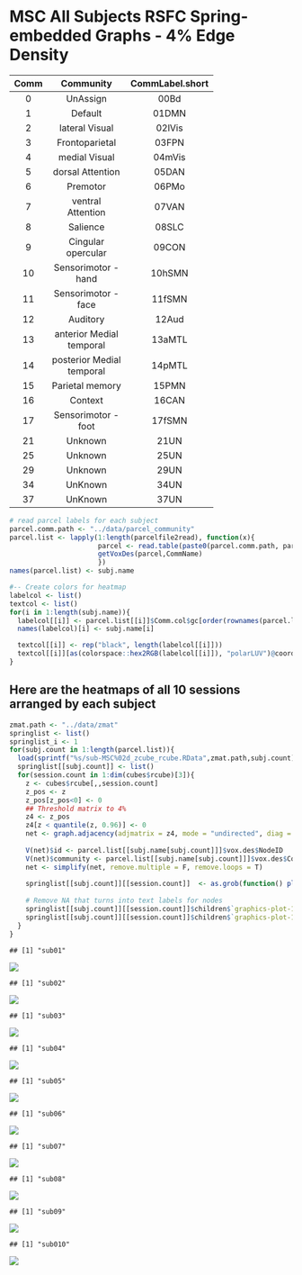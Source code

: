 MSC All Subjects RSFC Spring-embedded Graphs - 4% Edge Density
================

<table style="width:72%;">
<colgroup>
<col width="9%" />
<col width="38%" />
<col width="23%" />
</colgroup>
<thead>
<tr class="header">
<th align="center">Comm</th>
<th align="center">Community</th>
<th align="center">CommLabel.short</th>
</tr>
</thead>
<tbody>
<tr class="odd">
<td align="center">0</td>
<td align="center">UnAssign</td>
<td align="center">00Bd</td>
</tr>
<tr class="even">
<td align="center">1</td>
<td align="center">Default</td>
<td align="center">01DMN</td>
</tr>
<tr class="odd">
<td align="center">2</td>
<td align="center">lateral Visual</td>
<td align="center">02lVis</td>
</tr>
<tr class="even">
<td align="center">3</td>
<td align="center">Frontoparietal</td>
<td align="center">03FPN</td>
</tr>
<tr class="odd">
<td align="center">4</td>
<td align="center">medial Visual</td>
<td align="center">04mVis</td>
</tr>
<tr class="even">
<td align="center">5</td>
<td align="center">dorsal Attention</td>
<td align="center">05DAN</td>
</tr>
<tr class="odd">
<td align="center">6</td>
<td align="center">Premotor</td>
<td align="center">06PMo</td>
</tr>
<tr class="even">
<td align="center">7</td>
<td align="center">ventral Attention</td>
<td align="center">07VAN</td>
</tr>
<tr class="odd">
<td align="center">8</td>
<td align="center">Salience</td>
<td align="center">08SLC</td>
</tr>
<tr class="even">
<td align="center">9</td>
<td align="center">Cingular opercular</td>
<td align="center">09CON</td>
</tr>
<tr class="odd">
<td align="center">10</td>
<td align="center">Sensorimotor - hand</td>
<td align="center">10hSMN</td>
</tr>
<tr class="even">
<td align="center">11</td>
<td align="center">Sensorimotor - face</td>
<td align="center">11fSMN</td>
</tr>
<tr class="odd">
<td align="center">12</td>
<td align="center">Auditory</td>
<td align="center">12Aud</td>
</tr>
<tr class="even">
<td align="center">13</td>
<td align="center">anterior Medial temporal</td>
<td align="center">13aMTL</td>
</tr>
<tr class="odd">
<td align="center">14</td>
<td align="center">posterior Medial temporal</td>
<td align="center">14pMTL</td>
</tr>
<tr class="even">
<td align="center">15</td>
<td align="center">Parietal memory</td>
<td align="center">15PMN</td>
</tr>
<tr class="odd">
<td align="center">16</td>
<td align="center">Context</td>
<td align="center">16CAN</td>
</tr>
<tr class="even">
<td align="center">17</td>
<td align="center">Sensorimotor - foot</td>
<td align="center">17fSMN</td>
</tr>
<tr class="odd">
<td align="center">21</td>
<td align="center">Unknown</td>
<td align="center">21UN</td>
</tr>
<tr class="even">
<td align="center">25</td>
<td align="center">Unknown</td>
<td align="center">25UN</td>
</tr>
<tr class="odd">
<td align="center">29</td>
<td align="center">Unknown</td>
<td align="center">29UN</td>
</tr>
<tr class="even">
<td align="center">34</td>
<td align="center">UnKnown</td>
<td align="center">34UN</td>
</tr>
<tr class="odd">
<td align="center">37</td>
<td align="center">UnKnown</td>
<td align="center">37UN</td>
</tr>
</tbody>
</table>

``` r
# read parcel labels for each subject
parcel.comm.path <- "../data/parcel_community"
parcel.list <- lapply(1:length(parcelfile2read), function(x){
                      parcel <- read.table(paste0(parcel.comm.path, parcelfile2read[x]),sep = ",")
                      getVoxDes(parcel,CommName)
                      })
names(parcel.list) <- subj.name

#-- Create colors for heatmap
labelcol <- list()
textcol <- list()
for(i in 1:length(subj.name)){
  labelcol[[i]] <- parcel.list[[i]]$Comm.col$gc[order(rownames(parcel.list[[i]]$Comm.col$gc))]
  names(labelcol)[i] <- subj.name[i]

  textcol[[i]] <- rep("black", length(labelcol[[i]]))
  textcol[[i]][as(colorspace::hex2RGB(labelcol[[i]]), "polarLUV")@coords[,1] < 35] <- "white"  # Convert hex2RGB to lum
}
```

Here are the heatmaps of all 10 sessions arranged by each subject
-----------------------------------------------------------------

``` r
zmat.path <- "../data/zmat"
springlist <- list()
springlist_i <- 1
for(subj.count in 1:length(parcel.list)){
  load(sprintf("%s/sub-MSC%02d_zcube_rcube.RData",zmat.path,subj.count))
  springlist[[subj.count]] <- list()
  for(session.count in 1:dim(cubes$rcube)[3]){
    z <- cubes$rcube[,,session.count]
    z_pos <- z
    z_pos[z_pos<0] <- 0
    ## Threshold matrix to 4%
    z4 <- z_pos
    z4[z < quantile(z, 0.96)] <- 0
    net <- graph.adjacency(adjmatrix = z4, mode = "undirected", diag = F, weighted = T)
    
    V(net)$id <- parcel.list[[subj.name[subj.count]]]$vox.des$NodeID
    V(net)$community <- parcel.list[[subj.name[subj.count]]]$vox.des$Comm
    net <- simplify(net, remove.multiple = F, remove.loops = T) 
    
    springlist[[subj.count]][[session.count]]  <- as.grob(function() plot(net, layout=layout_with_fr, vertex.label=NA, vertex.size=7, vertex.color=parcel.list[[subj.name[subj.count]]]$vox.des$Comm.Col, alpha=.6))
   
    # Remove NA that turns into text labels for nodes
    springlist[[subj.count]][[session.count]]$children$`graphics-plot-1-text-1`$label <- ""
    springlist[[subj.count]][[session.count]]$children$`graphics-plot-1-text-2`$label <- ""
  }
}
```

    ## [1] "sub01"

![](DisplayMSC_SpringEmbedded_files/figure-markdown_github/plot_all_sub_session_spring-1.png)

    ## [1] "sub02"

![](DisplayMSC_SpringEmbedded_files/figure-markdown_github/plot_all_sub_session_spring-2.png)

    ## [1] "sub03"

![](DisplayMSC_SpringEmbedded_files/figure-markdown_github/plot_all_sub_session_spring-3.png)

    ## [1] "sub04"

![](DisplayMSC_SpringEmbedded_files/figure-markdown_github/plot_all_sub_session_spring-4.png)

    ## [1] "sub05"

![](DisplayMSC_SpringEmbedded_files/figure-markdown_github/plot_all_sub_session_spring-5.png)

    ## [1] "sub06"

![](DisplayMSC_SpringEmbedded_files/figure-markdown_github/plot_all_sub_session_spring-6.png)

    ## [1] "sub07"

![](DisplayMSC_SpringEmbedded_files/figure-markdown_github/plot_all_sub_session_spring-7.png)

    ## [1] "sub08"

![](DisplayMSC_SpringEmbedded_files/figure-markdown_github/plot_all_sub_session_spring-8.png)

    ## [1] "sub09"

![](DisplayMSC_SpringEmbedded_files/figure-markdown_github/plot_all_sub_session_spring-9.png)

    ## [1] "sub010"

![](DisplayMSC_SpringEmbedded_files/figure-markdown_github/plot_all_sub_session_spring-10.png)
